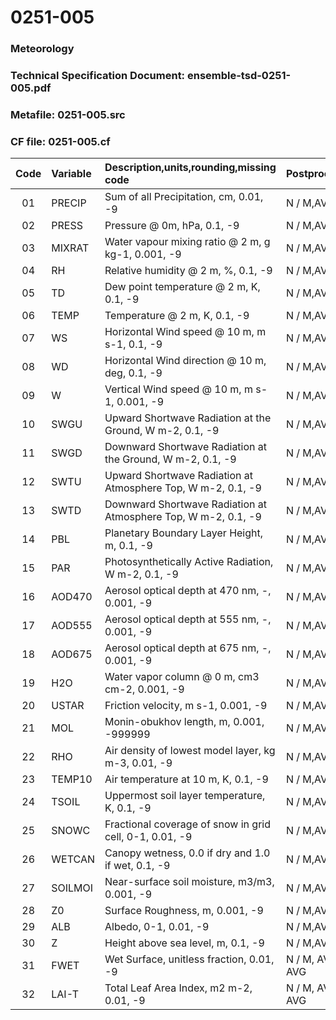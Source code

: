 # 0251-005
### Meteorology
### Technical Specification Document: ensemble-tsd-0251-005.pdf
### Metafile: 0251-005.src
### CF file: 0251-005.cf
|Code|Variable|Description,units,rounding,missing code|Postprocessing|
|:-:|:-|:-|:-|
|01|PRECIP|Sum of all Precipitation, cm, 0.01, -9|N / M,AVG / MD|
|02|PRESS|Pressure @ 0m, hPa, 0.1, -9|N / M,AVG / MD|
|03|MIXRAT|Water vapour mixing ratio @ 2 m, g kg-1, 0.001, -9|N / M,AVG / MD|
|04|RH|Relative humidity @ 2 m, %, 0.1, -9|N / M,AVG / MD|
|05|TD|Dew point temperature @ 2 m, K, 0.1, -9|N / M,AVG / MD|
|06|TEMP|Temperature @ 2 m, K, 0.1, -9|N / M,AVG / MD|
|07|WS|Horizontal Wind speed @ 10 m, m s-1, 0.1, -9|N / M,AVG / MD|
|08|WD|Horizontal Wind direction @ 10 m, deg, 0.1, -9|N / M,AVG / MD|
|09|W|Vertical Wind speed @ 10 m, m s-1, 0.001, -9|N / M,AVG / MD|
|10|SWGU|Upward Shortwave Radiation at the Ground, W m-2, 0.1, -9|N / M,AVG / MD|
|11|SWGD|Downward Shortwave Radiation at the Ground, W m-2, 0.1, -9|N / M,AVG / MD|
|12|SWTU|Upward Shortwave Radiation at Atmosphere Top, W m-2, 0.1, -9|N / M,AVG / MD|
|13|SWTD|Downward Shortwave Radiation at Atmosphere Top, W m-2, 0.1, -9|N / M,AVG / MD|
|14|PBL|Planetary Boundary Layer Height, m, 0.1, -9|N / M,AVG / MD|
|15|PAR|Photosynthetically Active Radiation, W m-2, 0.1, -9|N / M,AVG / MD|
|16|AOD470|Aerosol optical depth at 470 nm, -, 0.001, -9|N / M,AVG / MD|
|17|AOD555|Aerosol optical depth at 555 nm, -, 0.001, -9|N / M,AVG / MD|
|18|AOD675|Aerosol optical depth at 675 nm, -, 0.001, -9|N / M,AVG / MD|
|19|H2O|Water vapor column @ 0 m, cm3 cm-2, 0.001, -9|N / M,AVG / MD|
|20|USTAR|Friction velocity, m s-1, 0.001, -9|N / M,AVG / MD|
|21|MOL|Monin-obukhov length, m, 0.001, -999999|N / M,AVG / MD|
|22|RHO|Air density of lowest model layer, kg m-3, 0.01, -9|N / M,AVG / MD|
|23|TEMP10|Air temperature at 10 m, K, 0.1, -9|N / M,AVG / MD|
|24|TSOIL|Uppermost soil layer temperature, K, 0.1, -9|N / M,AVG / MD|
|25|SNOWC|Fractional coverage of snow in grid cell, 0-1, 0.01, -9|N / M,AVG / MD|
|26|WETCAN|Canopy wetness, 0.0 if dry and 1.0 if wet, 0.1, -9|N / M,AVG / MD|
|27|SOILMOI|Near-surface soil moisture, m3/m3, 0.001, -9|N / M,AVG / MD|
|28|Z0|Surface Roughness, m, 0.001, -9|N / M,AVG / MD|
|29|ALB|Albedo, 0-1, 0.01, -9|N / M,AVG / MD|
|30|Z|Height above sea level, m, 0.1, -9|N / M,AVG / MD|
|31|FWET|Wet Surface, unitless fraction, 0.01, -9|N / M, AVG / P, AVG|
|32|LAI-T|Total Leaf Area Index, m2 m-2, 0.01, -9|N / M, AVG / P, AVG|
